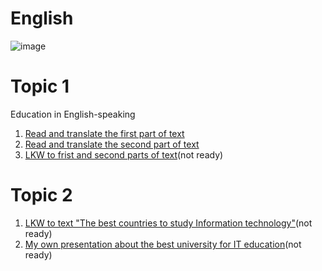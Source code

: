 # English

![image](https://user-images.githubusercontent.com/113579489/191612672-65b04513-7637-4c08-be7a-64c9e51cb070.png)

# Topic 1
Education in English-speaking

1. [Read and translate the first part of text](https://github.com/IllyaMarchevskyi/English_Education_System/blob/main/Read_and_translate_the_first_part.md)
2. [Read and translate the second part of text](https://github.com/IllyaMarchevskyi/English_Education_System/blob/main/Read_and_translate_the_second_part.md)
3. [LKW to frist and second parts of text](https://docs.google.com/spreadsheets/d/10KMFjAGeRV3SpDhWS3FysGKFOmIHQLwG_9vhGggE0Og/edit?usp=sharing)(not ready)

# Topic 2

1. [LKW to text "The best countries to study Information technology"]()(not ready)
2. [My own presentation about the best university for IT education]()(not ready)
